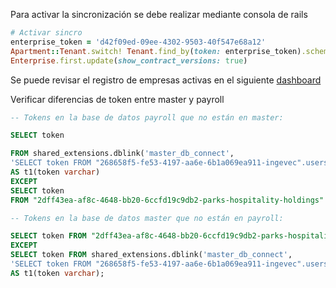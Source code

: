 
Para activar la sincronización se debe realizar mediante consola de rails

```ruby
# Activar sincro
enterprise_token = 'd42f09ed-09ee-4302-9503-40f547e68a12'
Apartment::Tenant.switch! Tenant.find_by(token: enterprise_token).scheme
Enterprise.first.update(show_contract_versions: true)
```

Se puede revisar el registro de empresas activas en el siguiente [dashboard](https://app.us.luzmo.com/s/configuraciones-prendidas-master-d4856sk8uabcth5a)




Verificar diferencias de token entre master y payroll

```sql
-- Tokens en la base de datos payroll que no están en master:

SELECT token

FROM shared_extensions.dblink('master_db_connect',
'SELECT token FROM "268658f5-fe53-4197-aa6e-6b1a069ea911-ingevec".users')
AS t1(token varchar)
EXCEPT
SELECT token
FROM "2dff43ea-af8c-4648-bb20-6ccfd19c9db2-parks-hospitality-holdings".users;

-- Tokens en la base de datos master que no están en payroll:

SELECT token FROM "2dff43ea-af8c-4648-bb20-6ccfd19c9db2-parks-hospitality-holdings".users
EXCEPT
SELECT token FROM shared_extensions.dblink('master_db_connect',
'SELECT token FROM "268658f5-fe53-4197-aa6e-6b1a069ea911-ingevec".users')
AS t1(token varchar);
```